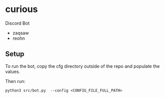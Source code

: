 # curious
Discord Bot
- zaqsaw
- reohn

## Setup
To run the bot, copy the cfg directory outside of the repo and populate the values.

Then run:
```
python3 src/bot.py  --config <CONFIG_FILE_FULL_PATH>
```
